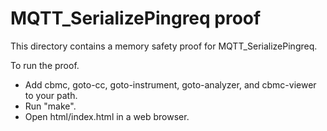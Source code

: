 MQTT_SerializePingreq proof
==============

This directory contains a memory safety proof for MQTT_SerializePingreq.

To run the proof.
* Add cbmc, goto-cc, goto-instrument, goto-analyzer, and cbmc-viewer
  to your path.
* Run "make".
* Open html/index.html in a web browser.
